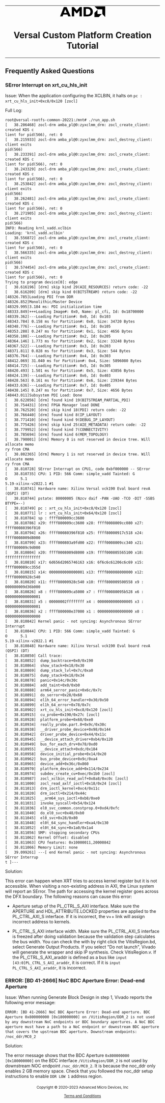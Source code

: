 <table width="100%">
 <tr width="100%">
    <td align="center"><img src="https://raw.githubusercontent.com/Xilinx/Image-Collateral/main/xilinx-logo.png" width="30%"/><h1>Versal Custom Platform Creation Tutorial</h1>
    </td>
 </tr>
</table>

## Frequently Asked Questions

### SError Interrupt on xrt_cu_hls_init

Issue: When the application configuring the XCLBIN, it halts on `pc : xrt_cu_hls_init+0xc8/0x120 [zocl]`

Full Log:
```
root@versal-rootfs-common-20221:/mnt# ./run_app.sh
[   38.206468] zocl-drm amba_pl@0:zyxclmm_drm: zocl_create_client: created KDS c                                                              lient for pid(566), ret: 0
[   38.215933] zocl-drm amba_pl@0:zyxclmm_drm: zocl_destroy_client: client exits                                                               pid(566)
[   38.233391] zocl-drm amba_pl@0:zyxclmm_drm: zocl_create_client: created KDS c                                                              lient for pid(566), ret: 0
[   38.243329] zocl-drm amba_pl@0:zyxclmm_drm: zocl_create_client: created KDS c                                                              lient for pid(566), ret: 0
[   38.253842] zocl-drm amba_pl@0:zyxclmm_drm: zocl_destroy_client: client exits                                                               pid(566)
[   38.262481] zocl-drm amba_pl@0:zyxclmm_drm: zocl_create_client: created KDS c                                                              lient for pid(566), ret: 0
[   38.271905] zocl-drm amba_pl@0:zyxclmm_drm: zocl_destroy_client: client exits                                                               pid(566)
INFO: Reading krnl_vadd.xclbin
Loading: 'krnl_vadd.xclbin'
[   38.556872] zocl-drm amba_pl@0:zyxclmm_drm: zocl_create_client: created KDS c                                                              lient for pid(566), ret: 0
[   38.566335] zocl-drm amba_pl@0:zyxclmm_drm: zocl_destroy_client: client exits                                                               pid(566)
[   38.574454] zocl-drm amba_pl@0:zyxclmm_drm: zocl_create_client: created KDS c                                                              lient for pid(566), ret: 0
Trying to program device[0]: edge
[   38.616196] [drm] skip kind 29(AIE_RESOURCES) return code: -22
[   38.616209] [drm] skip kind 0(BITSTREAM) return code: -22
[48326.785]Loading PDI from DDR
[48326.852]Monolithic/Master Device
[48329.995]3.184 ms: PDI initialization time
[48333.849]+++Loading Image#: 0x0, Name: pl_cfi, Id: 0x18700000
[48339.362]---Loading Partition#: 0x0, Id: 0x103
[48343.784] 0.158 ms for Partition#: 0x0, Size: 34720 Bytes
[48348.776]---Loading Partition#: 0x1, Id: 0x105
[48353.288] 0.247 ms for Partition#: 0x1, Size: 4656 Bytes
[48358.108]---Loading Partition#: 0x2, Id: 0x205
[48364.146] 1.773 ms for Partition#: 0x2, Size: 33248 Bytes
[48367.522]---Loading Partition#: 0x3, Id: 0x203
[48371.811] 0.028 ms for Partition#: 0x3, Size: 544 Bytes
[48376.764]---Loading Partition#: 0x4, Id: 0x303
[48412.069] 31.040 ms for Partition#: 0x4, Size: 5896080 Bytes
[48414.725]---Loading Partition#: 0x5, Id: 0x305
[48420.493] 1.501 ms for Partition#: 0x5, Size: 43856 Bytes
[48424.139]---Loading Partition#: 0x6, Id: 0x403
[48428.563] 0.161 ms for Partition#: 0x6, Size: 239344 Bytes
[48433.636]---Loading Partition#: 0x7, Id: 0x405
[48438.145] 0.247 ms for Partition#: 0x7, Size: 4656 Bytes
[48443.011]Subsystem PDI Load: Done
[   38.622056] [drm] found kind 19(BITSTREAM_PARTIAL_PDI)
[   38.754431] [drm] FPGA Manager load DONE
[   38.762520] [drm] skip kind 18(PDI) return code: -22
[   38.766440] [drm] found kind 8(IP_LAYOUT)
[   38.771410] [drm] found kind 9(DEBUG_IP_LAYOUT)
[   38.775426] [drm] skip kind 25(AIE_METADATA) return code: -22
[   38.779952] [drm] found kind 7(CONNECTIVITY)
[   38.785694] [drm] found kind 6(MEM_TOPOLOGY)
[   38.790001] [drm] Memory 0 is not reserved in device tree. Will allocate memo                                                              ry from CMA
[   38.802365] [drm] Memory 1 is not reserved in device tree. Will allocate memo                                                              ry from CMA
[   38.810728] SError Interrupt on CPU1, code 0xbf000000 -- SError
[   38.810735] CPU: 1 PID: 566 Comm: simple_vadd Tainted: G           O      5.1                                                              5.19-xilinx-v2022.1 #1
[   38.810741] Hardware name: Xilinx Versal vck190 Eval board revA (QSPI) (DT)
[   38.810744] pstate: 80000005 (Nzcv daif -PAN -UAO -TCO -DIT -SSBS BTYPE=--)
[   38.810749] pc : xrt_cu_hls_init+0xc8/0x120 [zocl]
[   38.810771] lr : xrt_cu_hls_init+0x64/0x120 [zocl]
[   38.810784] sp : ffff800009cc3600
[   38.810786] x29: ffff800009cc3600 x28: ffff0008009cc080 x27: ffff00080396f810
[   38.810794] x26: ffff00080396f810 x25: ffff80000917c518 x24: ffff0008009d8000
[   38.810799] x23: ffff000803a9fd00 x22: ffff0008009cc340 x21: ffff800009c9d000
[   38.810804] x20: ffff0008009d8000 x19: ffff000805565100 x18: ffffffffffffffff
[   38.810810] x17: 6d656d2065746163 x16: 6f6c6c61206c6c69 x15: ffff800089cc355d
[   38.810815] x14: 0000000000000001 x13: ffff800008000000 x12: ffff80000928c540
[   38.810820] x11: ffff80000928c540 x10: ffff800009500558 x9 : 000080009d36b000
[   38.810826] x8 : ffff800009ca5000 x7 : ffff00080095b528 x6 : 0000000000000001
[   38.810831] x5 : 00000002ffffffff x4 : 0000000000000005 x3 : 0000000000000001
[   38.810836] x2 : ffff800000e37000 x1 : 0000000000000000 x0 : 0000000000000000
[   38.810842] Kernel panic - not syncing: Asynchronous SError Interrupt
[   38.810844] CPU: 1 PID: 566 Comm: simple_vadd Tainted: G           O      5.1                                                              5.19-xilinx-v2022.1 #1
[   38.810848] Hardware name: Xilinx Versal vck190 Eval board revA (QSPI) (DT)
[   38.810850] Call trace:
[   38.810852]  dump_backtrace+0x0/0x190
[   38.810864]  show_stack+0x18/0x30
[   38.810869]  dump_stack_lvl+0x7c/0xa0
[   38.810875]  dump_stack+0x18/0x34
[   38.810878]  panic+0x14c/0x30c
[   38.810884]  add_taint+0x0/0xb0
[   38.810888]  arm64_serror_panic+0x6c/0x7c
[   38.810891]  do_serror+0x28/0x60
[   38.810894]  el1h_64_error_handler+0x30/0x50
[   38.810899]  el1h_64_error+0x78/0x7c
[   38.810902]  xrt_cu_hls_init+0xc8/0x120 [zocl]
[   38.810915]  cu_probe+0x190/0x27c [zocl]
[   38.810928]  platform_probe+0x68/0xe0
[   38.810934]  really_probe.part.0+0x9c/0x30c
[   38.810938]  __driver_probe_device+0x98/0x144
[   38.810942]  driver_probe_device+0x44/0x11c
[   38.810945]  __device_attach_driver+0xb4/0x120
[   38.810949]  bus_for_each_drv+0x78/0xd0
[   38.810955]  __device_attach+0xdc/0x184
[   38.810958]  device_initial_probe+0x14/0x20
[   38.810962]  bus_probe_device+0x9c/0xa4
[   38.810965]  device_add+0x36c/0x860
[   38.810970]  platform_device_add+0x114/0x234
[   38.810974]  subdev_create_cu+0xec/0x1b0 [zocl]
[   38.810987]  zocl_xclbin_read_axlf+0x8a8/0xc0c [zocl]
[   38.811000]  zocl_read_axlf_ioctl+0x18/0x24 [zocl]
[   38.811013]  drm_ioctl_kernel+0xc4/0x11c
[   38.811020]  drm_ioctl+0x214/0x44c
[   38.811025]  __arm64_sys_ioctl+0xb8/0xe0
[   38.811031]  invoke_syscall+0x54/0x124
[   38.811036]  el0_svc_common.constprop.0+0xd4/0xfc
[   38.811040]  do_el0_svc+0x48/0xb0
[   38.811045]  el0_svc+0x28/0x80
[   38.811048]  el0t_64_sync_handler+0xa4/0x130
[   38.811052]  el0t_64_sync+0x1a0/0x1a4
[   38.811056] SMP: stopping secondary CPUs
[   38.811062] Kernel Offset: disabled
[   38.811063] CPU features: 0x10000011,20000842
[   38.811066] Memory Limit: none
[   39.099261] ---[ end Kernel panic - not syncing: Asynchronous SError Interrup                                                              t ]---

```

Solution:

This error can happen when XRT tries to access kernel register but it is not accessible. When visiting a non-existing address in AXI, the Linux system will report an SError. The path for accessing the kernel register goes across the DFX boundary. The following reasons can cause this error:

- Aperture setup of the PL_CTRL_S_AXI interface. Make sure the APERTURE and HDL_ATTRIBUTE.LOCKED properties are applied to the PL_CTRL_AXI_S interface. If it is incorrect, the v++ link will assign incorrect address to kernels.

- PL_CTRL_S_AXI interface width. Make sure the PL_CTRL_AXI_S interface is freezed after doing validation because the validation step calculates the bus width. You can check the with by right click the VitisRegion.bd, select Generate Output Products. If you select "Do not launch", Vivado will generate the wrapper and skip IP synthesis. Check VitisRegion.v. If the PL_CTRL_S_AXI_araddr is defined as a bus like `input [43:0]PL_CTRL_S_AXI_araddr`, it is correct. If it is `input PL_CTRL_S_AXI_araddr`, it is incorrect.

### ERROR: [BD 41-2666] NoC BDC Aperture Error: Dead-end Aperture

Issue: When running Generate Block Design in step 1, Vivado reports the following error message:

```
ERROR: [BD 41-2666] NoC BDC Aperture Error: Dead-end aperture. BDC Aperture 0x800000000 [0x180000000] on /VitisRegion/DDR_2 is not used by any downstream NoC endpoints or BDC boundary apertures. A NoC BDC aperture must have a path to a NoC endpoint or downstream BDC aperture that covers the upstream BDC aperture. Downstream endpoints: /noc_ddr/MC0_2
```

Solution:

The error message shows that the BDC Aperture `0x800000000 [0x180000000]` on the BDC interface `/VitisRegion/DDR_2` is not used by downstream NOC endpoint `/noc_ddr/MC0_2`. It is because the noc_ddr only enables 2 GB memory space. Check that you followed the noc_ddr setup instructions to enable `DDR LOW 1` address region.

<p class="sphinxhide" align="center"><sub>Copyright © 2020–2023 Advanced Micro Devices, Inc</sub></p>

<p class="sphinxhide" align="center"><sup><a href="https://www.amd.com/en/corporate/copyright">Terms and Conditions</a></sup></p>
